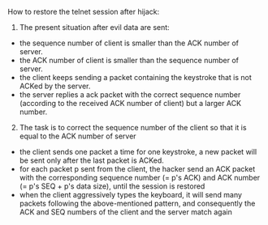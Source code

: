 How to restore the telnet session after hijack:

1. The present situation after evil data are sent:
  - the sequence number of client is smaller than the ACK number of server.
  - the ACK number of client is smaller than the sequence number of server.
  - the client keeps sending a packet containing the keystroke that is not ACKed by the server.
  - the server replies a ack packet with the correct sequence number (according to the received ACK number of client) but a larger ACK number.
  
2. The task is to correct the sequence number of the client so that it is equal to the ACK number of server
  - the client sends one packet a time for one keystroke, a new packet will be sent only after the last packet is ACKed.
  - for each packet p sent from the client, the hacker send an ACK packet with the corresponding sequence number (= p's ACK) and ACK number (= p's SEQ + p's data size), until the session is restored
  - when the client aggressively types the keyboard, it will send many packets following the above-mentioned pattern, and consequently the ACK and SEQ numbers of the client and the server match again
